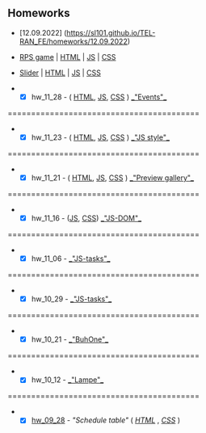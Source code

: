## Homeworks

- [12.09.2022] (https://sl101.github.io/TEL-RAN_FE/homeworks/12.09.2022)

- [RPS game](https://sl101.github.io/TEL-RAN_FE/homeworks/12.06.2022/) | [HTML](https://github.com/sl101/TEL-RAN_FE/blob/main/homeworks/12.06.2022/index.html) | [ JS](https://github.com/sl101/TEL-RAN_FE/blob/main/homeworks/12.06.2022/script/script.js) | [ CSS](https://github.com/sl101/TEL-RAN_FE/blob/main/homeworks/12.06.2022/style/style.css)

- [Slider](https://sl101.github.io/TEL-RAN_FE/homeworks/hw_12_01/) | [HTML](https://github.com/sl101/TEL-RAN_FE/blob/main/homeworks/hw_12_01/index.html) | [JS](https://github.com/sl101/TEL-RAN_FE/blob/main/homeworks/hw_12_01/script/script.js) | [ CSS](https://github.com/sl101/TEL-RAN_FE/blob/main/homeworks/hw_12_01/style/style.css)

- - [x] hw_11_28 - ( [HTML](https://github.com/sl101/TEL-RAN_FE/blob/main/homeworks/hw_11_28/index.html), [ JS](https://github.com/sl101/TEL-RAN_FE/blob/main/homeworks/hw_11_28/script/script.js), [ CSS](https://github.com/sl101/TEL-RAN_FE/blob/main/homeworks/hw_11_28/style/style.css) ) [ \_"Events"\_](https://sl101.github.io/TEL-RAN_FE/homeworks/hw_11_28/)

=========================================

- - [x] hw_11_23 - ( [HTML](https://github.com/sl101/TEL-RAN_FE/blob/main/homeworks/hw_11_23/index.html), [ JS](https://github.com/sl101/TEL-RAN_FE/blob/main/homeworks/hw_11_23/script/script.js), [ CSS](https://github.com/sl101/TEL-RAN_FE/blob/main/homeworks/hw_11_23/style/style.css) ) [ \_"JS style"\_](https://sl101.github.io/TEL-RAN_FE/homeworks/hw_11_23/)

=========================================

- - [x] hw_11_21 - ( [HTML](https://github.com/sl101/TEL-RAN_FE/blob/main/homeworks/hw_11_21/index.html), [ JS](https://github.com/sl101/TEL-RAN_FE/blob/main/homeworks/hw_11_21/script/script.js), [ CSS](https://github.com/sl101/TEL-RAN_FE/blob/main/homeworks/hw_11_21/style/style.css) ) [ \_"Preview gallery"\_](https://sl101.github.io/TEL-RAN_FE/homeworks/hw_11_21/)

=========================================

- - [x] hw_11_16 - ([JS](https://github.com/sl101/TEL-RAN_FE/blob/main/homeworks/hw_11_16/script/script.js), [CSS](https://github.com/sl101/TEL-RAN_FE/blob/main/homeworks/hw_11_16/style/style.css)) [\_"JS-DOM"\_](https://sl101.github.io/TEL-RAN_FE/homeworks/hw_11_16/)

=========================================

- - [x] hw_11_06 - [\_"JS-tasks"\_](https://sl101.github.io/TEL-RAN_FE/homeworks/hw_11_06/script.js)

=========================================

- - [x] hw_10_29 - [\_"JS-tasks"\_](https://sl101.github.io/TEL-RAN_FE/homeworks/hw_10_29/script.js)

=========================================

- - [x] hw_10_21 - [\_"BuhOne"\_](https://sl101.github.io/TEL-RAN_FE/homeworks/hw_10_21)

=========================================

- - [x] hw_10_12 - [\_"Lampe"\_](https://sl101.github.io/TEL-RAN_FE/homeworks/hw_10_12)

=========================================

- - [x] [hw_09_28](https://sl101.github.io/TEL-RAN_FE/homeworks/hw_09_28) - _"Schedule table"_ ( _[HTML](https://github.com/sl101/TEL-RAN_FE/blob/main/homeworks/hw_09_28/index.html)_ , _[CSS](https://github.com/sl101/TEL-RAN_FE/blob/main/homeworks/hw_09_28/style/style.css)_ )
